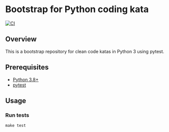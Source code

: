 # Bootstrap for Python coding kata

[![CI](https://github.com/Coding-Cuddles/bootstrap-python-kata/actions/workflows/main.yml/badge.svg)](https://github.com/Coding-Cuddles/bootstrap-python-kata/actions/workflows/main.yml)

## Overview

This is a bootstrap repository for clean code katas in Python 3 using pytest.

## Prerequisites

- [Python 3.8+](https://www.python.org/)
- [pytest](https://pytest.org)

## Usage

### Run tests

```console
make test
```
